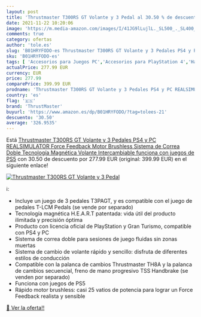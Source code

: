 ```yaml
---
layout: post
title: 'Thrustmaster T300RS GT Volante y 3 Pedal al 30.50 % de descuento'
date: 2021-11-22 10:20:06
image: 'https://m.media-amazon.com/images/I/41JG9lLujlL._SL500_._SL400_.jpg'
comments: true
category: ofertas
author: 'tole.es'
slug: 'B01HRYFODO-es Thrustmaster T300RS GT Volante y 3 Pedales PS4 y PC...'
sku: 'B01HRYFODO-es'
tags: [ 'Accesorios para Juegos PC','Accesorios para PlayStation 4','Hardware y juegos para PlayStation 4','Juegos y Accesorios para PC','Mandos de juego para PC','Mandos y controles para PlayStation 4','Videojuegos','Volantes para PC','Volantes para PlayStation 4','ps4','ps5','thrustmaster', ]
actualPrice: 277.99 EUR
currency: EUR
price: 277.99
comparePrice: 399.99 EUR
prodname: 'Thrustmaster T300RS GT Volante y 3 Pedales PS4 y PC REALSIMULATOR Force Feedback Motor Brushless Sistema de Correa Doble Tecnología Magnética Volante Intercambiable funciona con juegos de PS5'
country: 'es'
flag: '🇪🇸'
brand: 'ThrustMaster'
buyurl: 'https://www.amazon.es/dp/B01HRYFODO/?tag=tolees-21'
descuento: '30.50'
average: '326.9535'
---
```


Está [Thrustmaster T300RS GT Volante y 3 Pedales PS4 y PC REALSIMULATOR Force Feedback Motor Brushless Sistema de Correa Doble Tecnología Magnética Volante Intercambiable funciona con juegos de PS5](https://www.amazon.es/dp/B01HRYFODO/?tag=tolees-21) con 30.50 de descuento por 277.99 EUR (original: 399.99 EUR) en el siguiente enlace!

[![Thrustmaster T300RS GT Volante y 3 Pedal](https://m.media-amazon.com/images/I/41JG9lLujlL._SL500_._SL400_.jpg)](https://www.amazon.es/dp/B01HRYFODO/?tag=tolees-21)

ℹ️:

- Incluye un juego de 3 pedales T3PAGT, y es compatible con el juego de pedales T-LCM Pedals (se vende por separado)
- Tecnología magnética H.E.A.R.T patentada: vida útil del producto ilimitada y precisión óptima
- Producto con licencia oficial de PlayStation y Gran Turismo, compatible con PS4 y PC
- Sistema de correa doble para sesiones de juego fluidas sin zonas muertas
- Sistema de cambio de volante rápido y sencillo: disfruta de diferentes estilos de conducción
- Compatible con la palanca de cambios Thrustmaster TH8A y la palanca de cambios secuencial, freno de mano progresivo TSS Handbrake (se venden por separado)
- Funciona con juegos de PS5
- Rápido motor brushless: casi 25 vatios de potencia para lograr un Force Feedback realista y sensible

[🛒 Ver la oferta!!](https://www.amazon.es/dp/B01HRYFODO/?tag=tolees-21)
